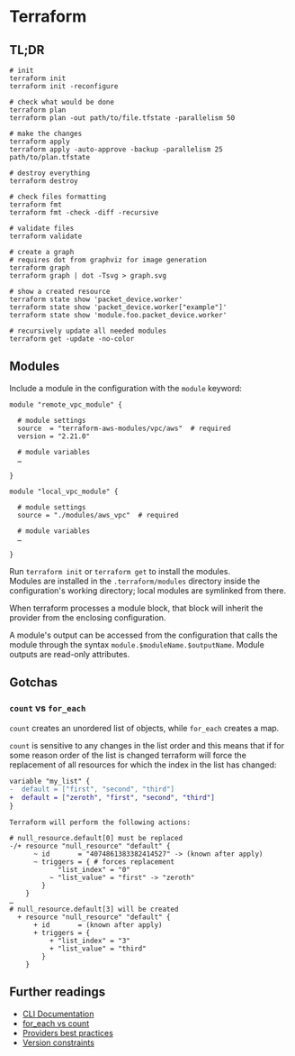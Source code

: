 # Terraform

## TL;DR

```shell
# init
terraform init
terraform init -reconfigure

# check what would be done
terraform plan
terraform plan -out path/to/file.tfstate -parallelism 50

# make the changes
terraform apply
terraform apply -auto-approve -backup -parallelism 25 path/to/plan.tfstate

# destroy everything
terraform destroy

# check files formatting
terraform fmt
terraform fmt -check -diff -recursive

# validate files
terraform validate

# create a graph
# requires dot from graphviz for image generation
terraform graph
terraform graph | dot -Tsvg > graph.svg

# show a created resource
terraform state show 'packet_device.worker'
terraform state show 'packet_device.worker["example"]'
terraform state show 'module.foo.packet_device.worker'

# recursively update all needed modules
terraform get -update -no-color
```

## Modules

Include a module in the configuration with the `module` keyword:

```hcl
module "remote_vpc_module" {

  # module settings
  source  = "terraform-aws-modules/vpc/aws"  # required
  version = "2.21.0"

  # module variables
  …

}

module "local_vpc_module" {

  # module settings
  source = "./modules/aws_vpc"  # required

  # module variables
  …

}
```

Run `terraform init` or `terraform get` to install the modules.  
Modules are installed in the `.terraform/modules` directory inside the configuration's working directory; local modules are symlinked from there.

When terraform processes a module block, that block will inherit the provider from the enclosing configuration.

A module's output can be accessed from the configuration that calls the module through the syntax `module.$moduleName.$outputName`. Module outputs are read-only attributes.

## Gotchas

### `count` vs `for_each`

`count` creates an unordered list of objects, while `for_each` creates a map.

`count` is sensitive to any changes in the list order and this means that if for some reason order of the list is changed terraform will force the replacement of all resources for which the index in the list has changed:

```diff
variable "my_list" {
-  default = ["first", "second", "third"]
+  default = ["zeroth", "first", "second", "third"]
}
```

```text
Terraform will perform the following actions:

# null_resource.default[0] must be replaced
-/+ resource "null_resource" "default" {
      ~ id       = "4074861383382414527" -> (known after apply)
      ~ triggers = { # forces replacement
            "list_index" = "0"
          ~ "list_value" = "first" -> "zeroth"
        }
    }
…
# null_resource.default[3] will be created
  + resource "null_resource" "default" {
      + id       = (known after apply)
      + triggers = {
          + "list_index" = "3"
          + "list_value" = "third"
        }
    }
```

## Further readings

- [CLI Documentation]
- [for_each vs count]
- [Providers best practices]
- [Version constraints]

[for_each vs count]: https://medium.com/@business_99069/terraform-count-vs-for-each-b7ada2c0b186

[cli documentation]: https://www.terraform.io/docs/cli/
[providers best practices]: https://www.terraform.io/language/providers/requirements#best-practices-for-provider-versions
[version constraints]: https://www.terraform.io/language/expressions/version-constraints
